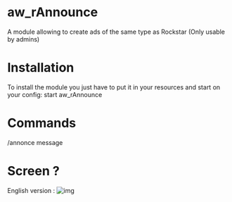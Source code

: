 # aw_rAnnounce
A module allowing to create ads of the same type as Rockstar (Only usable by admins)

# Installation
To install the module you just have to put it in your resources and start on your config: 
start aw_rAnnounce

# Commands
/annonce message

# Screen ?
English version : 
![img](https://forum.fivem.net/uploads/default/optimized/3X/0/c/0cc0cf6a679b53fd4d053c3ba4c0572b3bb2b971_2_690x388.jpeg)
